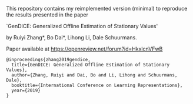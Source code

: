 This repository contains my reimplemented version (minimal) to reproduce the results presented in the paper

`GenDICE: Generalized Offline Estimation of Stationary Values' 

by Ruiyi Zhang*, Bo Dai*, Lihong Li, Dale Schuurmans.

Paper available at https://openreview.net/forum?id=HkxlcnVFwB

```
@inproceedings{zhang2019gendice,
  title={GenDICE: Generalized Offline Estimation of Stationary Values},
  author={Zhang, Ruiyi and Dai, Bo and Li, Lihong and Schuurmans, Dale},
  booktitle={International Conference on Learning Representations},
  year={2019}
}
```
